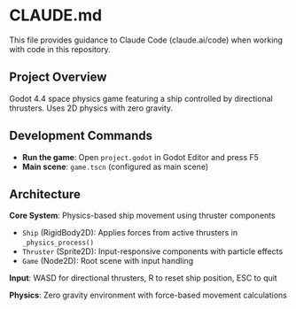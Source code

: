 # CLAUDE.md

This file provides guidance to Claude Code (claude.ai/code) when working with code in this repository.

## Project Overview

Godot 4.4 space physics game featuring a ship controlled by directional thrusters. Uses 2D physics with zero gravity.

## Development Commands

- **Run the game**: Open `project.godot` in Godot Editor and press F5
- **Main scene**: `game.tscn` (configured as main scene)

## Architecture

**Core System**: Physics-based ship movement using thruster components
- `Ship` (RigidBody2D): Applies forces from active thrusters in `_physics_process()`
- `Thruster` (Sprite2D): Input-responsive components with particle effects
- `Game` (Node2D): Root scene with input handling

**Input**: WASD for directional thrusters, R to reset ship position, ESC to quit

**Physics**: Zero gravity environment with force-based movement calculations